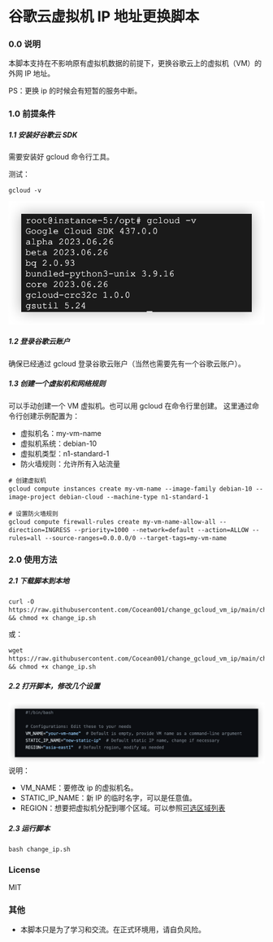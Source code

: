 # 谷歌云虚拟机 IP 地址更换脚本

### 0.0 说明

本脚本支持在不影响原有虚拟机数据的前提下，更换谷歌云上的虚拟机（VM）的外网 IP 地址。

PS：更换 ip 的时候会有短暂的服务中断。

### 1.0 前提条件

##### 1.1 安装好谷歌云 SDK

需要安装好 gcloud 命令行工具。

测试：

```shell
gcloud -v
```

![1.1-GCloud](https://github.com/Cocean001/change_gcloud_vm_ip/blob/main/screenshots/1.1-gcloud.png?raw=true)

##### 1.2 登录谷歌云账户

确保已经通过 gcloud 登录谷歌云账户（当然也需要先有一个谷歌云账户）。

##### 1.3 创建一个虚拟机和网络规则

可以手动创建一个 VM 虚拟机。也可以用 gcloud 在命令行里创建。
这里通过命令行创建示例配置为：

- 虚拟机名：my-vm-name
- 虚拟机系统：debian-10
- 虚拟机类型：n1-standard-1
- 防火墙规则：允许所有入站流量

```shell
# 创建虚拟机
gcloud compute instances create my-vm-name --image-family debian-10 --image-project debian-cloud --machine-type n1-standard-1

# 设置防火墙规则
gcloud compute firewall-rules create my-vm-name-allow-all --direction=INGRESS --priority=1000 --network=default --action=ALLOW --rules=all --source-ranges=0.0.0.0/0 --target-tags=my-vm-name
```

### 2.0 使用方法

##### 2.1 下载脚本到本地

```shell
curl -O https://raw.githubusercontent.com/Cocean001/change_gcloud_vm_ip/main/change_ip.sh && chmod +x change_ip.sh
```

或：

```shell
wget https://raw.githubusercontent.com/Cocean001/change_gcloud_vm_ip/main/change_ip.sh && chmod +x change_ip.sh
```

##### 2.2 打开脚本，修改几个设置

![2.2-GCloud](https://github.com/Cocean001/change_gcloud_vm_ip/blob/main/screenshots/2.2-configure.png?raw=true)
说明：

- VM_NAME：要修改 ip 的虚拟机名。
- STATIC_IP_NAME：新 IP 的临时名字，可以是任意值。
- REGION：想要把虚拟机分配到哪个区域。可以参照[可选区域列表](https://cloud.google.com/compute/docs/regions-zones?hl=zh-cn)

##### 2.3 运行脚本

```shell
bash change_ip.sh
```

### License

MIT

### 其他

- 本脚本只是为了学习和交流。在正式环境用，请自负风险。
